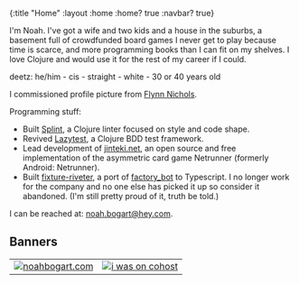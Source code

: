 {:title "Home"
 :layout :home
 :home? true
 :navbar? true}

I'm Noah. I've got a wife and two kids and a house in the suburbs, a basement full of crowdfunded board games I never get to play because time is scarce, and more programming books than I can fit on my shelves. I love Clojure and would use it for the rest of my career if I could.

deetz: he/him - cis - straight - white - 30 or 40 years old

I commissioned profile picture from [Flynn Nichols](https://www.patreon.com/icelevel).

Programming stuff:

* Built [Splint](https://cljdoc.org/d/io.github.noahtheduke/splint), a Clojure linter focused on style and code shape.
* Revived [Lazytest](https://cljdoc.org/d/io.github.noahtheduke/lazytest), a Clojure BDD test framework.
* Lead development of [jinteki.net](https://github.com/mtgred/netrunner), an open source and free implementation of the asymmetric card game Netrunner (formerly Android: Netrunner).
* Built [fixture-riveter](https://github.com/Batterii/fixture-riveter), a port of [factory_bot](https://github.com/thoughtbot/factory_bot) to Typescript. I no longer work for the company and no one else has picked it up so consider it abandoned. (I'm still pretty proud of it, truth be told.)

I can be reached at: <noah.bogart@hey.com>.

## Banners

<table>
    <tr>
        <td>
            <a href="https://noahbogart.com">
                <img src="/img/88x31.webp" alt="noahbogart.com" style="image-rendering: pixelated"/>
            </a>
        </td>
        <td>
            <a href="https://mykocalico.neocities.org/buttons">
                <picture>
                  <source srcset="/img/i-was-on-cohost.gif" media="(prefers-reduced-motion: no-preference)" />
                  <img src="/img/i-was-on-cohost.png" alt="i was on cohost" />
                </picture>
            </a>
        </td>
    </tr>
</table>

<!--<ul class="eighty-eight-x-thirty-one">-->
<!--<li><a href="https://cwr.beesbuzz.biz/redirect?dir=prev&from=https%3A%2F%2Fnoahbogart.com">← Previous</a> | This website is part of the <a href="https://cwr.beesbuzz.biz/">Ex-Cohost Webring</a>. | <a href="https://cwr.beesbuzz.biz/redirect?from=https%3A%2F%2Fnoahbogart.com">Next →</a></li></ul>-->
